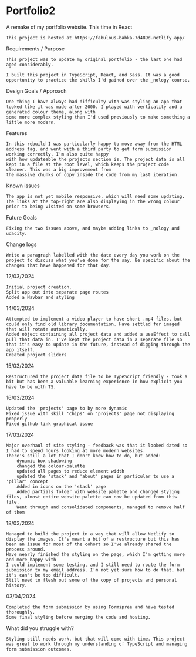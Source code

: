 # Portfolio2

A remake of my portfolio website. This time in React

    This project is hosted at https://fabulous-babka-7d489d.netlify.app/

Requirements / Purpose

    This project was to update my original portfolio - the last one had aged considerably.

    I built this project in TypeScript, React, and Sass. It was a good opportunity to practice the skills I'd gained over the _nology course.

Design Goals / Approach

    One thing I have always had difficulty with was styling an app that looked like it was made after 2000. I played with verticality and a generated colour theme, along with
    some more complex styling than I'd used previously to make something a little more modern.

Features

    In this rebuild I was particularly happy to move away from the HTML address tag, and went with a third party to get form submission working correctly. I'm also quite happy
    with how updateable the projects section is. The project data is all kept in a file at the root level, which keeps the project code cleaner. This was a big improvement from
    the massive chunks of copy inside the code from my last iteration.

Known issues

    The app is not yet mobile responsive, which will need some updating. The links at the top-right are also displaying in the wrong colour prior to being visited on some browsers.

Future Goals

    Fixing the two issues above, and maybe adding links to _nology and udacity.

Change logs

    Write a paragraph labelled with the date every day you work on the project to discuss what you've done for the say. Be specific about the changes that have happened for that day.

12/03/2024

    Initial project creation.
    Split app out into separate page routes
    Added a Navbar and styling

14/03/2024

    Attempted to implement a video player to have short .mp4 files, but could only find old library documentation. Have settled for imaged that will rotate automatically.
    Added object containing all project data and added a useEffect to call pull that data in. I've kept the project data in a separate file so that it's easy to update in the future, instead of digging through the app itself.
    Created project sliders

15/03/2024

    Restructured the project data file to be TypeScript friendly - took a bit but has been a valuable learning experience in how explicit you have to be with TS.

16/03/2024

    Updated the 'projects' page to by more dynamic
    Fixed issue with skill 'chips' on 'projects' page not displaying properly
    Fixed github link graphical issue

17/03/2024

    Major overhaul of site styling - feedback was that it looked dated so I had to spend hours looking at more modern websites.
    There's still a lot that I don't know how to do, but added:
        dynamic box shadowing
        changed the colour-palette
        updated all pages to reduce element width
        updated the 'stack' and 'about' pages in particular to use a 'pillar' concept
        Added in icons on the 'stack' page
        Added partials folder with website palette and changed styling files, almost entire website palette can now be updated from this file.
        Went through and consolidated components, managed to remove half of them

18/03/2024

    Managed to build the project in a way that will allow Netlify to display the images. It's meant a bit of a restructure but this has been an issue for most of the cohort so I've already shared the process around.
    Have nearly finished the styling on the page, which I'm getting more and more happy with
    I could implement some testing, and I still need to route the form submission to my email address. I'm not yet sure how to do that, but it's can't be too difficult.
    Still need to flesh out some of the copy of projects and personal history.

03/04/2024

    Completed the form submission by using Formspree and have tested thoroughly.
    Some final styling before merging the code and hosting.

What did you struggle with?

    Styling still needs work, but that will come with time. This project was great to work through my understanding of TypeScript and managing form submission outcomes.
